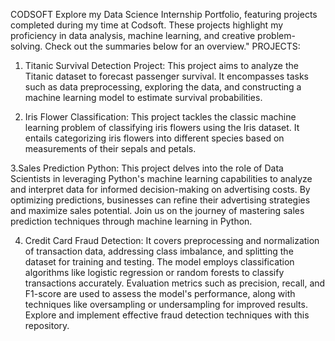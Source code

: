 CODSOFT
Explore my Data Science Internship Portfolio, featuring projects completed during my time at Codsoft. These projects highlight my proficiency in data analysis, machine learning, and creative problem-solving. Check out the summaries below for an overview."
PROJECTS:
1.	Titanic Survival Detection Project: This project aims to analyze the Titanic dataset to forecast passenger survival. It encompasses tasks such as data preprocessing, exploring the data, and constructing a machine learning model to estimate survival probabilities.

2.	Iris Flower Classification: This project tackles the classic machine learning problem of classifying iris flowers using the Iris dataset. It entails categorizing iris flowers into different species based on measurements of their sepals and petals.

3.Sales Prediction Python: This project delves into the role of Data Scientists in leveraging Python's machine learning capabilities to analyze and interpret data for informed decision-making on advertising costs. By optimizing predictions, businesses can refine their advertising strategies and maximize sales potential. Join us on the journey of mastering sales prediction techniques through machine learning in Python.

4. Credit Card Fraud Detection:  It covers preprocessing and normalization of transaction data, addressing class imbalance, and splitting the dataset for training and testing. The model employs classification algorithms like logistic regression or random forests to classify transactions accurately. Evaluation metrics such as precision, recall, and F1-score are used to assess the model's performance, along with techniques like oversampling or undersampling for improved results. Explore and implement effective fraud detection techniques with this repository.

